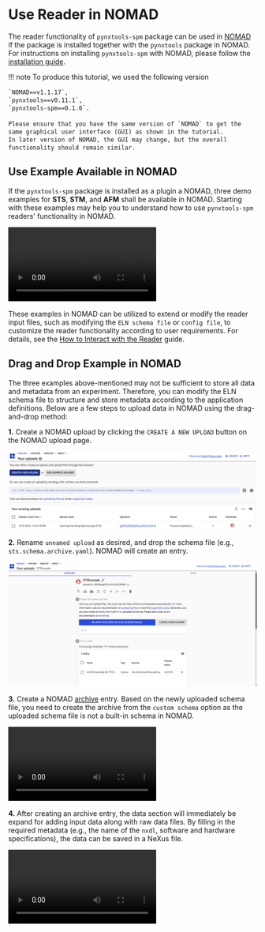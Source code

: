 # __Use Reader in NOMAD__

The reader functionality of `pynxtools-spm` package can be used in [NOMAD](https://nomad-lab.eu/nomad-lab/) if the package is installed together with the `pynxtools` package in NOMAD. For instructions on installing `pynxtools-spm` with NOMAD, please follow the [installation guide](../tutorials/installation.md#install-pynxtools-spm-with-nomad).

!!! note
    To produce this tutorial, we used the following version

    `NOMAD==v1.1.17`, 
    `pynxtools==v0.11.1`,
    `pynxtools-spm==0.1.6`.

    Please ensure that you have the same version of `NOMAD` to get the same graphical user interface (GUI) as shown in the tutorial.
    In later version of NOMAD, the GUI may change, but the overall functionality should remain similar.
    
## __Use Example Available in NOMAD__

If the `pynxtools-spm` package is installed as a plugin a NOMAD, three demo examples for __STS__, __STM__, and __AFM__ shall be available in NOMAD. Starting with these examples may help you to understand how to use `pynxtools-spm` readers' functionality in NOMAD.

<video controls>
  <source src="../assets/DemoFromExampleUpload.webm" type="video/mp4">
</video>

These examples in NOMAD can be utilized to extend or modify the reader input files, such as modifying the `ELN schema file` or `config file`, to customize the reader functionality according to user requirements. For details, see the [How to Interact with the Reader](../how-to-guides/how-to-use-the-reader.md) guide.

## __Drag and Drop Example in NOMAD__

The three examples above-mentioned may not be sufficient to store all data and metadata from an experiment. Therefore, you can modify the ELN schema file to structure and store metadata according to the application definitions. Below are a few steps to upload data in NOMAD using the drag-and-drop method:

__1.__ Create a NOMAD upload by clicking the `CREATE A NEW UPLOAD` button on the NOMAD upload page.

<div class="scrollable-img">
    <img src="../assets/create_upload.png"
          alt="create_upload">
</div>

__2.__ Rename `unnamed upload` as desired, and drop the schema file (e.g., `sts.schema.archive.yaml`). NOMAD will create an entry.

<div class="scrollable-img">
    <img src="../assets/upload_schema_eln.png"
          alt="Sample Image">
</div>

__3.__ Create a NOMAD [archive](https://nomad-lab.eu/prod/v1/docs/reference/glossary.html#archive) entry. Based on the newly uploaded schema file, you need to create the archive from the `custom schema` option as the uploaded schema file is not a built-in schema in NOMAD.

<video controls>
  <source src="../assets/CreateArchiveFromCustomSchema.webm" type="video/mp4">
</video>

__4.__ After creating an archive entry, the data section will immediately be expand for adding input data along with raw data files. By filling in the required metadata (e.g., the name of the `nxdl`, software and hardware specifications), the data can be saved in a NeXus file.

<video controls>
  <source src="../assets/FinishupCustomizeUpload.webm" type="video/mp4">
</video>